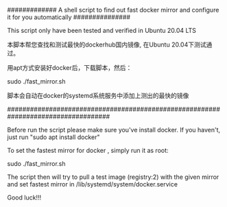 ############# A shell script to find out fast docker mirror and configure it for you automatically ###############

This script only have been tested and verified in Ubuntu 20.04 LTS

本脚本帮您查找和测试最快的dockerhub国内镜像, 在Ubuntu 20.04下测试通过。

用apt方式安装好docker后，下载脚本，然后：

sudo ./fast_mirror.sh

脚本会自动在docker的systemd系统服务中添加上测出的最快的镜像

###################################################################################

Before run the script please make sure you've install docker. If you haven't, just run "sudo apt install docker"

To set the fastest mirror for docker , simply run it as root:

sudo ./fast_mirror.sh 

The script then will try to pull a test image (registry:2) with the given mirror and set fastest mirror in /lib/systemd/system/docker.service

Good luck!!!
